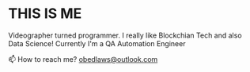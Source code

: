 <h1> THIS IS ME </h1>
Videographer turned programmer. I really like Blockchian Tech and also Data Science!
Currently I'm a QA Automation Engineer



📫 How to reach me? obedlaws@outlook.com

